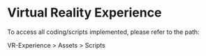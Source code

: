 # Virtual Reality Experience

To access all coding/scripts implemented, please refer to the path:

VR-Experience > Assets > Scripts 


